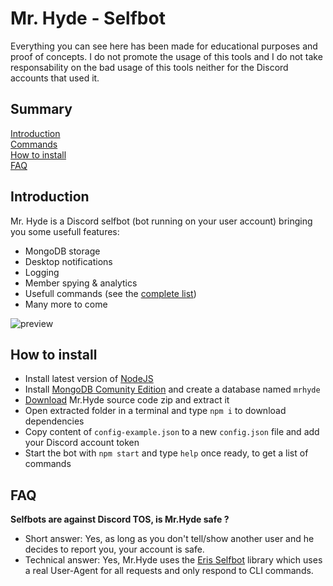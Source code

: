 # Mr. Hyde - Selfbot
Everything you can see here has been made for educational purposes and proof of concepts. I do not promote the usage of this tools and I do not take responsability on the bad usage of this tools neither for the Discord accounts that used it.

## Summary
[Introduction](https://github.com/E-Gentleman/MrHyde-Selfbot#introduction)  
[Commands](https://github.com/E-Gentleman/MrHyde-Selfbot/tree/master/commands)  
[How to install](https://github.com/E-Gentleman/MrHyde-Selfbot#how-to-install)  
[FAQ](https://github.com/E-Gentleman/MrHyde-Selfbot#faq)


## Introduction
Mr. Hyde is a Discord selfbot (bot running on your user account) bringing you some usefull features:
 - MongoDB storage
 - Desktop notifications
 - Logging
 - Member spying & analytics
 - Usefull commands (see the [complete list](https://github.com/E-Gentleman/MrHyde-Selfbot/tree/master/commands))
 - Many more to come
 
 ![preview](https://s8.gifyu.com/images/previewd29705674e361f4a.gif)
 
## How to install
- Install latest version of [NodeJS](https://nodejs.org/en/download/)
- Install [MongoDB Comunity Edition](https://www.mongodb.com/try/download/community?tck=docs_server) and create a database named `mrhyde`
- [Download](https://github.com/E-Gentleman/MrHyde-Selfbot/archive/master.zip) Mr.Hyde source code zip and extract it
- Open extracted folder in a terminal and type `npm i` to download dependencies
- Copy content of `config-example.json` to a new `config.json` file and add your Discord account token
- Start the bot with `npm start` and type `help` once ready, to get a list of commands

## FAQ
**Selfbots are against Discord TOS, is Mr.Hyde  safe ?**
- Short answer: Yes, as long as you don't tell/show another user and he decides to report you, your account is safe.
- Technical answer: Yes, Mr.Hyde uses the [Eris Selfbot](https://github.com/erupcja/eris) library which uses a real User-Agent for all requests and only respond to CLI commands.